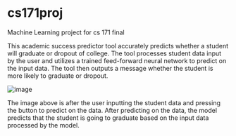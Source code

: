 # cs171proj
Machine Learning project for cs 171 final

This academic success predictor tool accurately predicts whether a student will graduate or dropout of college.
The tool processes student data input by the user and utilizes a trained feed-forward neural network to predict 
on the input data. The tool then outputs a message whether the student is more likely to graduate or dropout.

![image](https://github.com/kyleham12/cs171proj/assets/44877823/ed4dc442-3204-4cb7-9187-8e0652a93788)

The image above is after the user inputting the student data and pressing the button to predict on the data.
After predicting on the data, the model predicts that the student is going to graduate based on the input data 
processed by the model.
